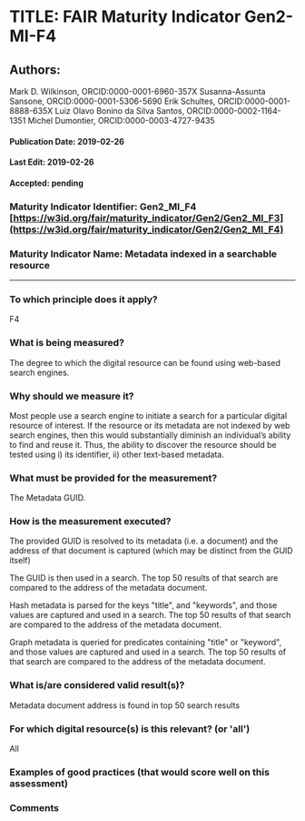 # TITLE:  FAIR Maturity Indicator Gen2-MI-F4

## Authors: 
Mark D. Wilkinson, ORCID:0000-0001-6960-357X
Susanna-Assunta Sansone, ORCID:0000-0001-5306-5690
Erik Schultes, ORCID:0000-0001-8888-635X
Luiz Olavo Bonino da Silva Santos, ORCID:0000-0002-1164-1351
Michel Dumontier, ORCID:0000-0003-4727-9435

#### Publication Date: 2019-02-26
#### Last Edit: 2019-02-26
#### Accepted: pending


### Maturity Indicator Identifier: Gen2_MI_F4 [https://w3id.org/fair/maturity_indicator/Gen2/Gen2_MI_F3](https://w3id.org/fair/maturity_indicator/Gen2/Gen2_MI_F4)

### Maturity Indicator Name:   Metadata indexed in a searchable resource

----

### To which principle does it apply?  
F4

### What is being measured?
The degree to which the digital resource can be found using web-based search engines.

### Why should we measure it?
Most people use a search engine to initiate a search for a particular digital resource of interest.
If the resource or its metadata are not indexed by web search engines,
then this would substantially diminish an individual’s ability to find and reuse it.
Thus, the ability to discover the resource should be tested using i) its identifier,
ii) other text-based metadata.


### What must be provided for the measurement?
The Metadata GUID.


### How is the measurement executed?
The provided GUID is resolved to its metadata (i.e. a document) and the address of that document
is captured (which may be distinct from the GUID itself)

The GUID is then used in a search.  The top 50 results of that search are compared to the
address of the metadata document.

Hash metadata is parsed for the keys "title", and "keywords", and those values are captured
and used in a search.  The top 50 results of that search are compared to the
address of the metadata document.

Graph metadata is queried for predicates containing "title" or "keyword", and those values are captured
and used in a search.  The top 50 results of that search are compared to the
address of the metadata document.


### What is/are considered valid result(s)?
Metadata document address is found in top 50 search results

### For which digital resource(s) is this relevant? (or 'all')
All

### Examples of good practices (that would score well on this assessment)


### Comments
